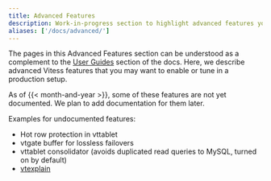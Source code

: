 ```yaml
---
title: Advanced Features
description: Work-in-progress section to highlight advanced features you may want to use
aliases: ['/docs/advanced/']
---
```


The pages in this Advanced Features section can be understood as a complement to the [User Guides](../user-guides) section of the docs. Here, we describe advanced Vitess features that you may want to enable or tune in a production setup.

As of {{< month-and-year >}}, some of these features are not yet documented. We plan to add documentation for them later.

Examples for undocumented features:

* Hot row protection in vttablet
* vtgate buffer for lossless failovers
* vttablet consolidator (avoids duplicated read queries to MySQL, turned on by default)
* [vtexplain](https://github.com/vitessio/vitess/blob/master/doc/VtExplain.md)
